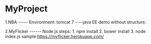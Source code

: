 # MyProject
1.NBA ----- Environment: tomcat 7  ----java EE demo without structure.	

2.MyFlicker ------ Node.js 
  steps: 1. npm install
         2. bower install
         3. node index.js
  sample:https://myflicker.herokuapp.com/

